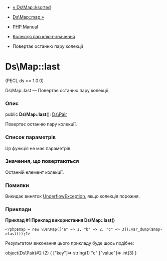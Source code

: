 - [« Ds\Map::ksorted](ds-map.ksorted.md)
- [Ds\Map::map »](ds-map.map.md)

- [PHP Manual](index.md)
- [Колекція пар ключ-значення](class.ds-map.md)
- Повертає останню пару колекції

# Ds\Map::last

(PECL ds \>= 1.0.0)

Ds\Map::last — Повертає останню пару колекції

### Опис

public **Ds\Map::last**(): [Ds\Pair](class.ds-pair.md)

Повертає останню пару колекції.

### Список параметрів

Ця функція не має параметрів.

### Значення, що повертаються

Останній елемент колекції.

### Помилки

Викидає виняток
[UnderflowException](class.underflowexception.md), якщо колекція
порожня.

### Приклади

**Приклад #1 Приклад використання **Ds\Map::last()****

` <?php$map = new \Ds\Map(["a" => 1, "b" => 2, "c" => 3]);var_dump($map->last());?> `

Результатом виконання цього прикладу буде щось подібне:

object(Ds\Pair)#2 (2) {
["key"]=>
string(1) "c"
["value"]=>
int(3)
}
